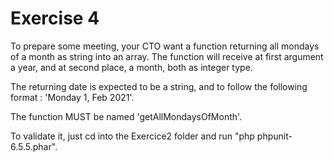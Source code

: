 # Exercise 4

To prepare some meeting, your CTO want a function returning all mondays of a month as string into an array. The function will receive at first argument a year, and at second place, a month, both as integer type.

The returning date is expected to be a string, and to follow the following format : 'Monday 1, Feb 2021'.

The function MUST be named 'getAllMondaysOfMonth'.

To validate it, just cd into the Exercice2 folder and run "php phpunit-6.5.5.phar".
